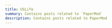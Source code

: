 ```yaml
---
title: USLife
summary: Contains posts related to `PaperMod`
description: Contains posts related to PaperMod
---
```

